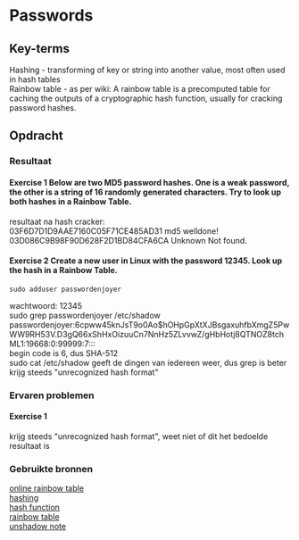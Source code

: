 # Passwords


## Key-terms
Hashing - transforming of key or string into another value, most often used in hash tables  
Rainbow table - as per wiki: A rainbow table is a precomputed table for caching the outputs of a cryptographic hash function, usually for cracking password hashes.  

## Opdracht
### Resultaat
#### Exercise 1 Below are two MD5 password hashes. One is a weak password, the other is a string of 16 randomly generated characters. Try to look up both hashes in a Rainbow Table.
resultaat na hash cracker:  
03F6D7D1D9AAE7160C05F71CE485AD31	md5	welldone!  
03D086C9B98F90D628F2D1BD84CFA6CA	Unknown	Not found.  

#### Exercise 2 Create a new user in Linux with the password 12345. Look up the hash in a Rainbow Table.
    sudo adduser passwordenjoyer  
wachtwoord: 12345  
    sudo grep passwordenjoyer /etc/shadow  
    passwordenjoyer:$6$cpww45knJsT9o0Ao$hOHpGpXtXJBsgaxuhfbXmgZ5PwWW9RH53V.D3gQ66xShHxOizuuCn7NnHz5ZLvvwZ/gHbHotj8QTNOZ8tchML1:19668:0:99999:7:::  
begin code is $6$, dus SHA-512  
sudo cat /etc/shadow geeft de dingen van iedereen weer, dus grep is beter  
krijg steeds "unrecognized hash format"


### Ervaren problemen
#### Exercise 1
krijg steeds "unrecognized hash format", weet niet of dit het bedoelde resultaat is  

### Gebruikte bronnen
[online rainbow table](https://crackstation.net/)  
[hashing](https://www.techtarget.com/searchdatamanagement/definition/hashing#:~:text=Hashing%20is%20the%20process%20of,the%20implementation%20of%20hash%20tables.)  
[hash function](https://en.wikipedia.org/wiki/Hash_function)  
[rainbow table](https://en.wikipedia.org/wiki/Rainbow_table)  
[unshadow note](https://askubuntu.com/questions/383057/how-to-decode-the-hash-password-in-etc-shadow)